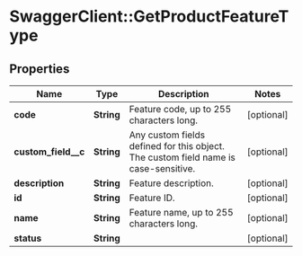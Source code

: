 # SwaggerClient::GetProductFeatureType

## Properties
Name | Type | Description | Notes
------------ | ------------- | ------------- | -------------
**code** | **String** | Feature code, up to 255 characters long.  | [optional] 
**custom_field__c** | **String** | Any custom fields defined for this object. The custom field name is case-sensitive.  | [optional] 
**description** | **String** | Feature description.  | [optional] 
**id** | **String** | Feature ID.  | [optional] 
**name** | **String** | Feature name, up to 255 characters long.  | [optional] 
**status** | **String** |  | [optional] 


